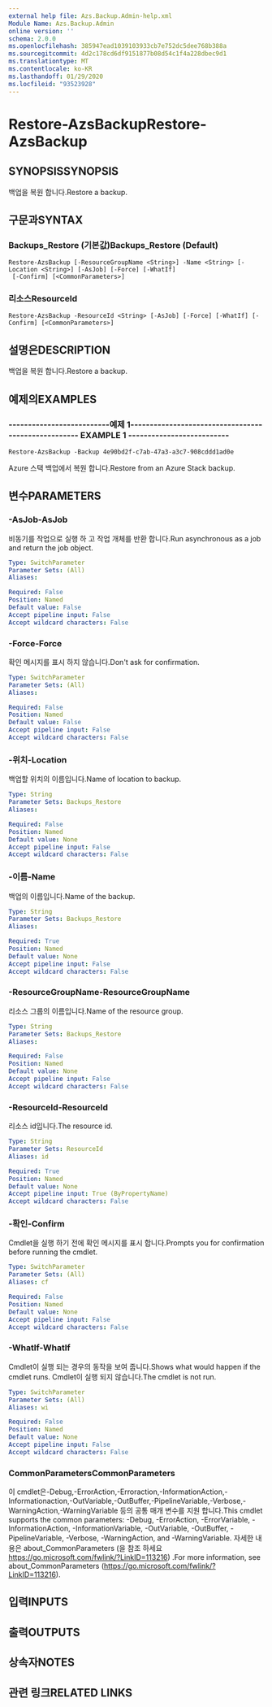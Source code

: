 ```yaml
---
external help file: Azs.Backup.Admin-help.xml
Module Name: Azs.Backup.Admin
online version: ''
schema: 2.0.0
ms.openlocfilehash: 385947ead1039103933cb7e752dc5dee768b388a
ms.sourcegitcommit: 4d2c178cd6df9151877b08d54c1f4a228dbec9d1
ms.translationtype: MT
ms.contentlocale: ko-KR
ms.lasthandoff: 01/29/2020
ms.locfileid: "93523928"
---
```

# <span data-ttu-id="35b99-101">Restore-AzsBackup</span><span class="sxs-lookup"><span data-stu-id="35b99-101">Restore-AzsBackup</span></span>

## <span data-ttu-id="35b99-102">SYNOPSIS</span><span class="sxs-lookup"><span data-stu-id="35b99-102">SYNOPSIS</span></span>
<span data-ttu-id="35b99-103">백업을 복원 합니다.</span><span class="sxs-lookup"><span data-stu-id="35b99-103">Restore a backup.</span></span>

## <span data-ttu-id="35b99-104">구문과</span><span class="sxs-lookup"><span data-stu-id="35b99-104">SYNTAX</span></span>

### <span data-ttu-id="35b99-105">Backups_Restore (기본값)</span><span class="sxs-lookup"><span data-stu-id="35b99-105">Backups_Restore (Default)</span></span>
```
Restore-AzsBackup [-ResourceGroupName <String>] -Name <String> [-Location <String>] [-AsJob] [-Force] [-WhatIf]
 [-Confirm] [<CommonParameters>]
```

### <span data-ttu-id="35b99-106">리소스</span><span class="sxs-lookup"><span data-stu-id="35b99-106">ResourceId</span></span>
```
Restore-AzsBackup -ResourceId <String> [-AsJob] [-Force] [-WhatIf] [-Confirm] [<CommonParameters>]
```

## <span data-ttu-id="35b99-107">설명은</span><span class="sxs-lookup"><span data-stu-id="35b99-107">DESCRIPTION</span></span>
<span data-ttu-id="35b99-108">백업을 복원 합니다.</span><span class="sxs-lookup"><span data-stu-id="35b99-108">Restore a backup.</span></span>

## <span data-ttu-id="35b99-109">예제의</span><span class="sxs-lookup"><span data-stu-id="35b99-109">EXAMPLES</span></span>

### <span data-ttu-id="35b99-110">--------------------------예제 1--------------------------</span><span class="sxs-lookup"><span data-stu-id="35b99-110">-------------------------- EXAMPLE 1 --------------------------</span></span>
```
Restore-AzsBackup -Backup 4e90bd2f-c7ab-47a3-a3c7-908cddd1ad0e
```

<span data-ttu-id="35b99-111">Azure 스택 백업에서 복원 합니다.</span><span class="sxs-lookup"><span data-stu-id="35b99-111">Restore from an Azure Stack backup.</span></span>

## <span data-ttu-id="35b99-112">변수</span><span class="sxs-lookup"><span data-stu-id="35b99-112">PARAMETERS</span></span>

### <span data-ttu-id="35b99-113">-AsJob</span><span class="sxs-lookup"><span data-stu-id="35b99-113">-AsJob</span></span>
<span data-ttu-id="35b99-114">비동기를 작업으로 실행 하 고 작업 개체를 반환 합니다.</span><span class="sxs-lookup"><span data-stu-id="35b99-114">Run asynchronous as a job and return the job object.</span></span>

```yaml
Type: SwitchParameter
Parameter Sets: (All)
Aliases: 

Required: False
Position: Named
Default value: False
Accept pipeline input: False
Accept wildcard characters: False
```

### <span data-ttu-id="35b99-115">-Force</span><span class="sxs-lookup"><span data-stu-id="35b99-115">-Force</span></span>
<span data-ttu-id="35b99-116">확인 메시지를 표시 하지 않습니다.</span><span class="sxs-lookup"><span data-stu-id="35b99-116">Don't ask for confirmation.</span></span>

```yaml
Type: SwitchParameter
Parameter Sets: (All)
Aliases: 

Required: False
Position: Named
Default value: False
Accept pipeline input: False
Accept wildcard characters: False
```

### <span data-ttu-id="35b99-117">-위치</span><span class="sxs-lookup"><span data-stu-id="35b99-117">-Location</span></span>
<span data-ttu-id="35b99-118">백업할 위치의 이름입니다.</span><span class="sxs-lookup"><span data-stu-id="35b99-118">Name of location to backup.</span></span>

```yaml
Type: String
Parameter Sets: Backups_Restore
Aliases: 

Required: False
Position: Named
Default value: None
Accept pipeline input: False
Accept wildcard characters: False
```

### <span data-ttu-id="35b99-119">-이름</span><span class="sxs-lookup"><span data-stu-id="35b99-119">-Name</span></span>
<span data-ttu-id="35b99-120">백업의 이름입니다.</span><span class="sxs-lookup"><span data-stu-id="35b99-120">Name of the backup.</span></span>

```yaml
Type: String
Parameter Sets: Backups_Restore
Aliases: 

Required: True
Position: Named
Default value: None
Accept pipeline input: False
Accept wildcard characters: False
```

### <span data-ttu-id="35b99-121">-ResourceGroupName</span><span class="sxs-lookup"><span data-stu-id="35b99-121">-ResourceGroupName</span></span>
<span data-ttu-id="35b99-122">리소스 그룹의 이름입니다.</span><span class="sxs-lookup"><span data-stu-id="35b99-122">Name of the resource group.</span></span>

```yaml
Type: String
Parameter Sets: Backups_Restore
Aliases: 

Required: False
Position: Named
Default value: None
Accept pipeline input: False
Accept wildcard characters: False
```

### <span data-ttu-id="35b99-123">-ResourceId</span><span class="sxs-lookup"><span data-stu-id="35b99-123">-ResourceId</span></span>
<span data-ttu-id="35b99-124">리소스 id입니다.</span><span class="sxs-lookup"><span data-stu-id="35b99-124">The resource id.</span></span>

```yaml
Type: String
Parameter Sets: ResourceId
Aliases: id

Required: True
Position: Named
Default value: None
Accept pipeline input: True (ByPropertyName)
Accept wildcard characters: False
```

### <span data-ttu-id="35b99-125">-확인</span><span class="sxs-lookup"><span data-stu-id="35b99-125">-Confirm</span></span>
<span data-ttu-id="35b99-126">Cmdlet을 실행 하기 전에 확인 메시지를 표시 합니다.</span><span class="sxs-lookup"><span data-stu-id="35b99-126">Prompts you for confirmation before running the cmdlet.</span></span>

```yaml
Type: SwitchParameter
Parameter Sets: (All)
Aliases: cf

Required: False
Position: Named
Default value: None
Accept pipeline input: False
Accept wildcard characters: False
```

### <span data-ttu-id="35b99-127">-WhatIf</span><span class="sxs-lookup"><span data-stu-id="35b99-127">-WhatIf</span></span>
<span data-ttu-id="35b99-128">Cmdlet이 실행 되는 경우의 동작을 보여 줍니다.</span><span class="sxs-lookup"><span data-stu-id="35b99-128">Shows what would happen if the cmdlet runs.</span></span>
<span data-ttu-id="35b99-129">Cmdlet이 실행 되지 않습니다.</span><span class="sxs-lookup"><span data-stu-id="35b99-129">The cmdlet is not run.</span></span>

```yaml
Type: SwitchParameter
Parameter Sets: (All)
Aliases: wi

Required: False
Position: Named
Default value: None
Accept pipeline input: False
Accept wildcard characters: False
```

### <span data-ttu-id="35b99-130">CommonParameters</span><span class="sxs-lookup"><span data-stu-id="35b99-130">CommonParameters</span></span>
<span data-ttu-id="35b99-131">이 cmdlet은-Debug,-ErrorAction,-Erroraction,-InformationAction,-Informationaction,-OutVariable,-OutBuffer,-PipelineVariable,-Verbose,-WarningAction,-WarningVariable 등의 공통 매개 변수를 지원 합니다.</span><span class="sxs-lookup"><span data-stu-id="35b99-131">This cmdlet supports the common parameters: -Debug, -ErrorAction, -ErrorVariable, -InformationAction, -InformationVariable, -OutVariable, -OutBuffer, -PipelineVariable, -Verbose, -WarningAction, and -WarningVariable.</span></span> <span data-ttu-id="35b99-132">자세한 내용은 about_CommonParameters (을 참조 하세요 https://go.microsoft.com/fwlink/?LinkID=113216) .</span><span class="sxs-lookup"><span data-stu-id="35b99-132">For more information, see about_CommonParameters (https://go.microsoft.com/fwlink/?LinkID=113216).</span></span>

## <span data-ttu-id="35b99-133">입력</span><span class="sxs-lookup"><span data-stu-id="35b99-133">INPUTS</span></span>

## <span data-ttu-id="35b99-134">출력</span><span class="sxs-lookup"><span data-stu-id="35b99-134">OUTPUTS</span></span>

## <span data-ttu-id="35b99-135">상속자</span><span class="sxs-lookup"><span data-stu-id="35b99-135">NOTES</span></span>

## <span data-ttu-id="35b99-136">관련 링크</span><span class="sxs-lookup"><span data-stu-id="35b99-136">RELATED LINKS</span></span>

